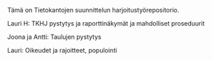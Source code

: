 Tämä on Tietokantojen suunnittelun harjoitustyörepositorio.

Lauri H: TKHJ pystytys ja raporttinäkymät ja mahdolliset proseduurit

Joona ja Antti: Taulujen pystytys

Lauri: Oikeudet ja rajoitteet, populointi